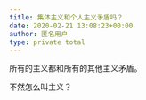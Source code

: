 ```yaml
---
title: 集体主义和个人主义矛盾吗？
date: 2020-02-21 13:08:23+00:00
author: 匿名用户
type: private total
---
```

所有的主义都和所有的其他主义矛盾。

不然怎么叫主义？


